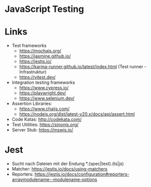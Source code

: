 # JavaScript Testing

# Links
- Test frameworks
  - https://mochajs.org/
  - https://jasmine.github.io/
  - https://jestjs.io/
  - https://karma-runner.github.io/latest/index.html (Test runner - Infrastruktur)
  - https://vitest.dev/
- Integration testing frameworks
  - https://www.cypress.io/
  - https://playwright.dev/
  - https://www.selenium.dev/
- Assertion Libraries:
  - https://www.chaijs.com/
  - https://nodejs.org/dist/latest-v20.x/docs/api/assert.html
- Code Katas: http://codekata.com/
- Test Utilities: https://sinonjs.org/
- Server Stub: https://mswjs.io/

# Jest
- Sucht nach Dateien mit der Endung *.(spec|test).(ts|js)
- Matcher: https://jestjs.io/docs/using-matchers
- Reporters: https://jestjs.io/docs/configuration#reporters-arraymodulename--modulename-options